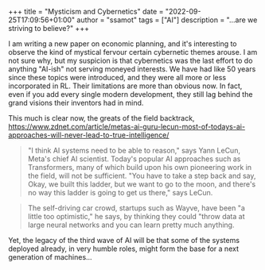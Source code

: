 +++
title = "Mysticism and Cybernetics"
date = "2022-09-25T17:09:56+01:00"
author = "ssamot"
tags = ["AI"]
description = "...are we striving to believe?"
+++

I am writing a new paper on economic planning, and it's interesting to observe the kind of mystical fervour certain cybernetic themes arouse. I am not sure why, but my suspicion is that cybernetics was the last effort to do anything "AI-ish" not serving moneyed interests.  We have had like 50 years since these topics were introduced, and they were all more or less incorporated in RL. Their limitations are more than obvious now. In fact, even if you add every single modern development, they still lag behind the grand visions their inventors had in mind.

This much is clear now, the greats of the field backtrack, https://www.zdnet.com/article/metas-ai-guru-lecun-most-of-todays-ai-approaches-will-never-lead-to-true-intelligence/

> "I think AI systems need to be able to reason," says Yann LeCun, Meta's chief AI scientist. Today's popular AI approaches such as Transformers, many of which build upon his own pioneering work in the field, will not be sufficient. "You have to take a step back and say, Okay, we built this ladder, but we want to go to the moon, and there's no way this ladder is going to get us there," says LeCun.


> The self-driving car crowd, startups such as Wayve, have been "a little too optimistic," he says, by thinking they could "throw data at large neural networks and you can learn pretty much anything.

Yet, the legacy of the third wave of AI will be that some of the systems deployed already, in very humble roles, might form the base for a next generation of machines...
